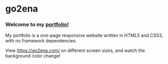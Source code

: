 # go2ena



### Welcome to my [portfolio!](https://go2ena.com "go2ena.com")

My portfolio is a one-page responsive website written in HTML5 and CSS3, with no framework dependencies.

View https://go2ena.com/ on different screen sizes, and watch the background color change!
